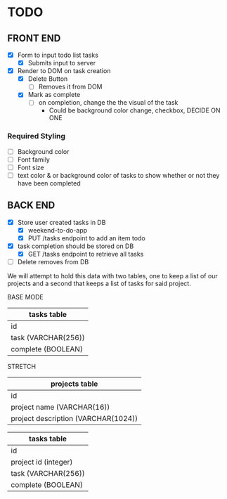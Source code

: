 # TODO

## FRONT END

- [x] Form to input todo list tasks
  - [x] Submits input to server
- [x] Render to DOM on task creation
  - [x] Delete Button
    - [ ] Removes it from DOM
  - [x] Mark as complete
    - [ ] on completion, change the the visual of the task
      - Could be background color change, checkbox, DECIDE ON ONE

### Required Styling

- [ ] Background color
- [ ] Font family
- [ ] Font size
- [ ] text color & or background color of tasks to show whether or not they have been completed

## BACK END

- [x] Store user created tasks in DB
  - [x] weekend-to-do-app
  - [x] PUT /tasks endpoint to add an item todo
- [x] task completion should be stored on DB
  - [x] GET /tasks endpoint to retrieve all tasks
- [ ] Delete removes from DB

We will attempt to hold this data with two tables, one to keep a list of our projects and a second that keeps a list of tasks for said project.

BASE MODE

| tasks table         |
| ------------------- |
| id                  |
| task (VARCHAR(256)) |
| complete (BOOLEAN)  |

STRETCH

| projects table                      |
| ----------------------------------- |
| id                                  |
| project name (VARCHAR(16))          |
| project description (VARCHAR(1024)) |

| tasks table          |
| -------------------- |
| id                   |
| project id (integer) |
| task (VARCHAR(256))  |
| complete (BOOLEAN)   |
